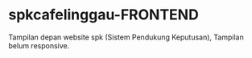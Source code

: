 # spkcafelinggau-FRONTEND
Tampilan depan website spk (Sistem Pendukung Keputusan), Tampilan belum responsive.
